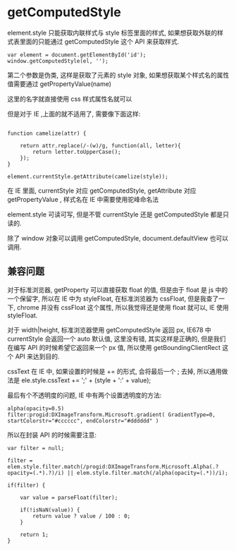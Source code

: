 # getComputedStyle

element.style 只能获取内联样式与 style 标签里面的样式, 如果想获取外联的样式表里面的只能通过 getComputedStyle 这个 API 来获取样式.
```
var element = document.getElementById('id');
window.getComputedStyle(el, '');
```

第二个参数是伪类, 这样是获取了元素的 style 对象, 如果想获取某个样式名的属性值需要通过 getPropertyValue(name)

这里的名字就直接使用 css 样式属性名就可以

但是对于 IE ,上面的就不适用了, 需要像下面这样:

```

function camelize(attr) {

    return attr.replace(/-(w)/g, function(all, letter){
        return letter.toUpperCase();
    });
}

element.currentStyle.getAttribute(camelize(style));
```
在 IE 里面, currentStyle 对应 getComputedStyle, getAttribute 对应 getPropertyValue , 样式名在 IE 中需要使用驼峰命名法

element.style 可读可写, 但是不管 currentStyle 还是 getComputedStyle 都是只读的.

除了 window 对象可以调用 getComputedStyle, document.defaultView 也可以调用.

## 兼容问题

对于标准浏览器, getProperty 可以直接获取 float 的值, 但是由于 float 是 js 中的一个保留字, 所以在 IE 中为 styleFloat, 在标准浏览器为 cssFloat, 但是我查了一下, chrome 并没有 cssFloat 这个属性, 所以我觉得还是使用 float 就可以, IE 使用 styleFloat.

对于 width|height, 标准浏览器使用 getComputedStyle 返回 px, IE678 中 currentStyle 会返回一个 auto 默认值, 这里没有错, 其实这样是正确的, 但是我们在编写 API 的时候希望它返回来一个 px 值, 所以使用 getBoundingClientRect 这个 API 来达到目的.

cssText 在 IE 中, 如果设置的时候是 += 的形式, 会将最后一个 ; 去掉, 所以通用做法是 ele.style.cssText += ';' + (style + ':' + value);

最后有个不透明度的问题, IE 中有两个设置透明度的方法:
```
alpha(opacity=0.5)
filter:progid:DXImageTransform.Microsoft.gradient( GradientType=0, startColorstr="#cccccc", endColorstr="#dddddd" )
```

所以在封装 API 的时候需要注意:
```
var filter = null;

filter = elem.style.filter.match(/progid:DXImageTransform.Microsoft.Alpha(.?opacity=(.*).?)/i) || elem.style.filter.match(/alpha(opacity=(.*))/i);

if(filter) {

    var value = parseFloat(filter);

    if(!isNaN(value)) {
        return value ? value / 100 : 0;
    }

    return 1;
}
```

